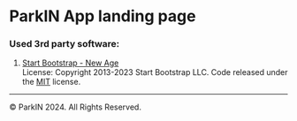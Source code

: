 # ParkIN App landing page

### Used 3rd party software:
1) [Start Bootstrap - New Age](https://startbootstrap.com/theme/new-age/)
<br>License: Copyright 2013-2023 Start Bootstrap LLC. Code released under the [MIT](https://github.com/StartBootstrap/startbootstrap-new-age/blob/master/LICENSE) license.


<hr>
© ParkIN 2024. All Rights Reserved.
